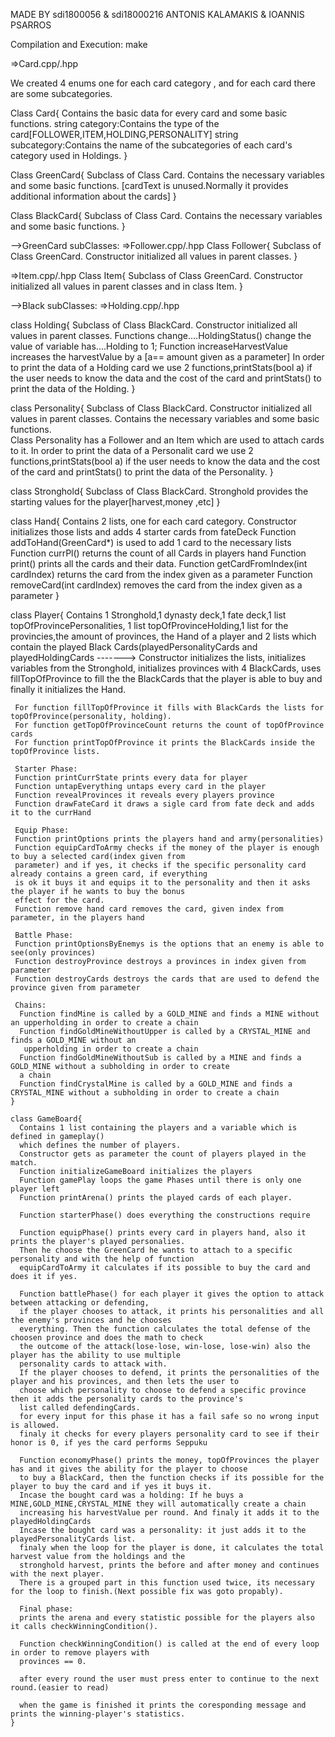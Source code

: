 MADE BY sdi1800056 & sdi18000216
 ANTONIS KALAMAKIS & IOANNIS PSARROS

Compilation and Execution: make

=>Card.cpp/.hpp

We created  4 enums one for each card category , and for each card there are
some subcategories.

Class Card{
  Contains the basic data for every card and some basic functions.
  string category:Contains the type of the card[FOLLOWER,ITEM,HOLDING,PERSONALITY]
  string subcategory:Contains the name of the subcategories of each card's category used in Holdings.
}

Class GreenCard{
  Subclass of Class Card.
  Contains the necessary variables and some basic functions.
  [cardText is unused.Normally it provides additional information about the cards]
}

Class BlackCard{
  Subclass of Class Card.
  Contains the necessary variables and some basic functions.
}

  -->GreenCard subClasses:
  =>Follower.cpp/.hpp
  Class Follower{
    Subclass of Class GreenCard.
    Constructor initialized all values in parent classes.
  }

  =>Item.cpp/.hpp
  Class Item{
    Subclass of Class GreenCard.
    Constructor initialized all values in parent classes and in class Item.
  }

  -->Black subClasses:
  =>Holding.cpp/.hpp

  class Holding{
    Subclass of Class BlackCard.
    Constructor initialized all values in parent classes.
    Functions change....HoldingStatus() change the value of variable has....Holding to 1;
    Function increaseHarvestValue increases the harvestValue by a [a== amount given as a parameter]
    In order to print the data of a Holding card we use 2 functions,printStats(bool a) if the user
    needs to know the data and the cost of the card and printStats() to print the data of the Holding.
  }

  class Personality{
    Subclass of Class BlackCard.
    Constructor initialized all values in parent classes.
    Contains the necessary variables and some basic functions.  
    Class Personality has a Follower and an Item which are used to attach cards to it.
    In order to print the data of a Personalit card we use 2 functions,printStats(bool a) if the user
    needs to know the data and the cost of the card and printStats() to print the data of the Personality.
  }

  class Stronghold{
    Subclass of Class BlackCard.
    Stronghold provides the starting values for the player[harvest,money ,etc]
  }

  class Hand{
    Contains 2 lists, one for each card category.
    Constructor initializes those lists and adds 4 starter cards from fateDeck
    Function addToHand(GreenCard*) is used to add 1 card to the necessary lists
    Function currPl() returns the count of all Cards in players hand
    Function print() prints all the cards and their data.
    Function getCardFromIndex(int cardIndex) returns the card from the index given as a parameter
    Function removeCard(int cardIndex) removes the card from the index given as a parameter
  }

  class Player{
     Contains 1 Stronghold,1 dynasty deck,1 fate deck,1 list topOfProvincePersonalities,
     1 list topOfProvinceHolding,1 list for the provincies,the amount of provinces,
     the Hand of a player and 2 lists which contain the played Black Cards(playedPersonalityCards
     and playedHoldingCards
------->
     Constructor initializes the lists, initializes variables from the Stronghold,
     initializes provinces with 4 BlackCards, uses fillTopOfProvince to fill the the BlackCards that the
     player is able to buy and finally it initializes the Hand.

     For function fillTopOfProvince it fills with BlackCards the lists for topOfProvince(personality, holding).
     For function getTopOfProvinceCount returns the count of topOfProvince cards
     For function printTopOfProvince it prints the BlackCards inside the topOfProvince lists.

     Starter Phase:
     Function printCurrState prints every data for player
     Function untapEverything untaps every card in the player
     Function revealProvinces it reveals every players province
     Function drawFateCard it draws a sigle card from fate deck and adds it to the currHand

     Equip Phase:
     Function printOptions prints the players hand and army(personalities)
     Function equipCardToArmy checks if the money of the player is enough to buy a selected card(index given from
     parameter) and if yes, it checks if the specific personality card already contains a green card, if everything
     is ok it buys it and equips it to the personality and then it asks the player if he wants to buy the bonus
     effect for the card.
     Function remove hand card removes the card, given index from parameter, in the players hand

     Battle Phase:
     Function printOptionsByEnemys is the options that an enemy is able to see(only provinces)
     Function destroyProvince destroys a provinces in index given from parameter
     Function destroyCards destroys the cards that are used to defend the province given from parameter

     Chains:
      Function findMine is called by a GOLD_MINE and finds a MINE without an upperholding in order to create a chain
      Function findGoldMineWithoutUpper is called by a CRYSTAL_MINE and finds a GOLD_MINE without an
       upperholding in order to create a chain
      Function findGoldMineWithoutSub is called by a MINE and finds a GOLD_MINE without a subholding in order to create
      a chain
      Function findCrystalMine is called by a GOLD_MINE and finds a CRYSTAL_MINE without a subholding in order to create a chain
    }

    class GameBoard{
      Contains 1 list containing the players and a variable which is defined in gameplay()
      which defines the number of players.
      Constructor gets as parameter the count of players played in the match.
      Function initializeGameBoard initializes the players
      Function gamePlay loops the game Phases until there is only one player left
      Function printArena() prints the played cards of each player.

      Function starterPhase() does everything the constructions require

      Function equipPhase() prints every card in players hand, also it prints the player's played personalies.
      Then he choose the GreenCard he wants to attach to a specific personality and with the help of function
      equipCardToArmy it calculates if its possible to buy the card and does it if yes.

      Function battlePhase() for each player it gives the option to attack between attacking or defending,
      if the player chooses to attack, it prints his personalities and all the enemy's provinces and he chooses
      everything. Then the function calculates the total defense of the choosen province and does the math to check
      the outcome of the attack(lose-lose, win-lose, lose-win) also the player has the ability to use multiple
      personality cards to attack with.
      If the player chooses to defend, it prints the personalities of the player and his provinces, and then lets the user to
      choose which personality to choose to defend a specific province then it adds the personality cards to the province's
      list called defendingCards.
      for every input for this phase it has a fail safe so no wrong input is allowed.
      finaly it checks for every players personality card to see if their honor is 0, if yes the card performs Seppuku

      Function economyPhase() prints the money, topOfProvinces the player has and it gives the ability for the player to choose
      to buy a BlackCard, then the function checks if its possible for the player to buy the card and if yes it buys it.
      Incase the bought card was a holding: If he buys a MINE,GOLD_MINE,CRYSTAL_MINE they will automatically create a chain
      increasing his harvestValue per round. And finaly it adds it to the playedHoldingCards
      Incase the bought card was a personality: it just adds it to the playedPersonalityCards list.
      finaly when the loop for the player is done, it calculates the total harvest value from the holdings and the
      stronghold harvest, prints the before and after money and continues with the next player.
      There is a grouped part in this function used twice, its necessary for the loop to finish.(Next possible fix was goto propably).

      Final phase:
      prints the arena and every statistic possible for the players also it calls checkWinningCondition().

      Function checkWinningCondition() is called at the end of every loop in order to remove players with
      provinces == 0.

      after every round the user must press enter to continue to the next round.(easier to read)

      when the game is finished it prints the coresponding message and prints the winning-player's statistics.
    }
